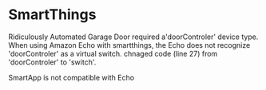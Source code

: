 # SmartThings
Ridiculously Automated Garage Door required a'doorControler' device type. When using Amazon Echo with smartthings, the Echo does not recognize 'doorControler' as a virtual switch. chnaged code (line 27) from 'doorControler' to 'switch'.

SmartApp is not compatible with Echo
